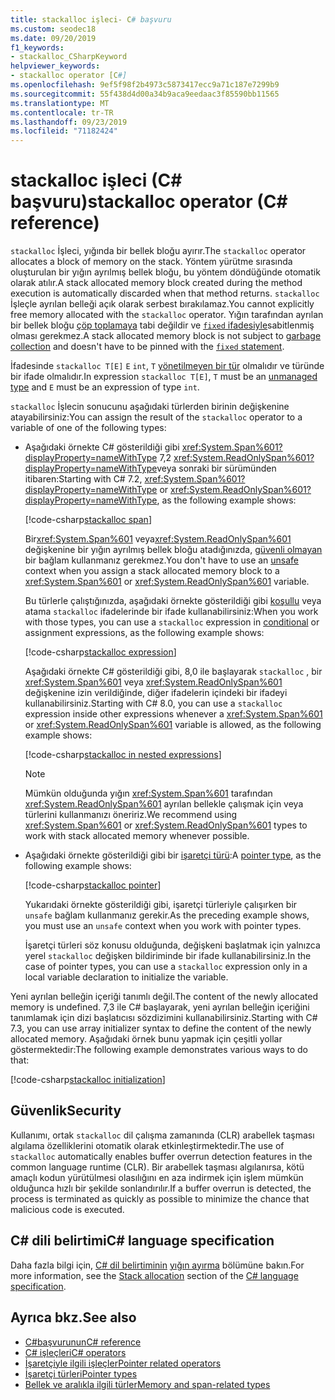 ```yaml
---
title: stackalloc işleci- C# başvuru
ms.custom: seodec18
ms.date: 09/20/2019
f1_keywords:
- stackalloc_CSharpKeyword
helpviewer_keywords:
- stackalloc operator [C#]
ms.openlocfilehash: 9ef5f98f2b4973c5873417ecc9a71c187e7299b9
ms.sourcegitcommit: 55f438d4d00a34b9aca9eedaac3f85590bb11565
ms.translationtype: MT
ms.contentlocale: tr-TR
ms.lasthandoff: 09/23/2019
ms.locfileid: "71182424"
---
```

# <a name="stackalloc-operator-c-reference"></a><span data-ttu-id="2c4e8-102">stackalloc işleci (C# başvuru)</span><span class="sxs-lookup"><span data-stu-id="2c4e8-102">stackalloc operator (C# reference)</span></span>

<span data-ttu-id="2c4e8-103">`stackalloc` İşleci, yığında bir bellek bloğu ayırır.</span><span class="sxs-lookup"><span data-stu-id="2c4e8-103">The `stackalloc` operator allocates a block of memory on the stack.</span></span> <span data-ttu-id="2c4e8-104">Yöntem yürütme sırasında oluşturulan bir yığın ayrılmış bellek bloğu, bu yöntem döndüğünde otomatik olarak atılır.</span><span class="sxs-lookup"><span data-stu-id="2c4e8-104">A stack allocated memory block created during the method execution is automatically discarded when that method returns.</span></span> <span data-ttu-id="2c4e8-105">`stackalloc` İşleçle ayrılan belleği açık olarak serbest bırakılamaz.</span><span class="sxs-lookup"><span data-stu-id="2c4e8-105">You cannot explicitly free memory allocated with the `stackalloc` operator.</span></span> <span data-ttu-id="2c4e8-106">Yığın tarafından ayrılan bir bellek bloğu [çöp toplamaya](../../../standard/garbage-collection/index.md) tabi değildir ve [ `fixed` ifadesiyle](../keywords/fixed-statement.md)sabitlenmiş olması gerekmez.</span><span class="sxs-lookup"><span data-stu-id="2c4e8-106">A stack allocated memory block is not subject to [garbage collection](../../../standard/garbage-collection/index.md) and doesn't have to be pinned with the [`fixed` statement](../keywords/fixed-statement.md).</span></span>

<span data-ttu-id="2c4e8-107">İfadesinde `stackalloc T[E]` `E` `int`, `T` [yönetilmeyen bir tür](../builtin-types/unmanaged-types.md) olmalıdır ve türünde bir ifade olmalıdır.</span><span class="sxs-lookup"><span data-stu-id="2c4e8-107">In expression `stackalloc T[E]`, `T` must be an [unmanaged type](../builtin-types/unmanaged-types.md) and `E` must be an expression of type `int`.</span></span>

<span data-ttu-id="2c4e8-108">`stackalloc` İşlecin sonucunu aşağıdaki türlerden birinin değişkenine atayabilirsiniz:</span><span class="sxs-lookup"><span data-stu-id="2c4e8-108">You can assign the result of the `stackalloc` operator to a variable of one of the following types:</span></span>

- <span data-ttu-id="2c4e8-109">Aşağıdaki örnekte C# gösterildiği gibi <xref:System.Span%601?displayProperty=nameWithType> 7,2 <xref:System.ReadOnlySpan%601?displayProperty=nameWithType>veya sonraki bir sürümünden itibaren:</span><span class="sxs-lookup"><span data-stu-id="2c4e8-109">Starting with C# 7.2, <xref:System.Span%601?displayProperty=nameWithType> or <xref:System.ReadOnlySpan%601?displayProperty=nameWithType>, as the following example shows:</span></span>

  [!code-csharp[stackalloc span](~/samples/csharp/language-reference/operators/StackallocOperator.cs#AssignToSpan)]

  <span data-ttu-id="2c4e8-110">Bir<xref:System.Span%601> veya<xref:System.ReadOnlySpan%601> değişkenine bir yığın ayrılmış bellek bloğu atadığınızda, [güvenli olmayan](../keywords/unsafe.md) bir bağlam kullanmanız gerekmez.</span><span class="sxs-lookup"><span data-stu-id="2c4e8-110">You don't have to use an [unsafe](../keywords/unsafe.md) context when you assign a stack allocated memory block to a <xref:System.Span%601> or <xref:System.ReadOnlySpan%601> variable.</span></span>

  <span data-ttu-id="2c4e8-111">Bu türlerle çalıştığınızda, aşağıdaki örnekte gösterildiği gibi [koşullu](conditional-operator.md) veya atama `stackalloc` ifadelerinde bir ifade kullanabilirsiniz:</span><span class="sxs-lookup"><span data-stu-id="2c4e8-111">When you work with those types, you can use a `stackalloc` expression in [conditional](conditional-operator.md) or assignment expressions, as the following example shows:</span></span>

  [!code-csharp[stackalloc expression](~/samples/csharp/language-reference/operators/StackallocOperator.cs#AsExpression)]

  <span data-ttu-id="2c4e8-112">Aşağıdaki örnekte C# gösterildiği gibi, 8,0 ile başlayarak `stackalloc` , bir <xref:System.Span%601> veya <xref:System.ReadOnlySpan%601> değişkenine izin verildiğinde, diğer ifadelerin içindeki bir ifadeyi kullanabilirsiniz.</span><span class="sxs-lookup"><span data-stu-id="2c4e8-112">Starting with C# 8.0, you can use a `stackalloc` expression inside other expressions whenever a <xref:System.Span%601> or <xref:System.ReadOnlySpan%601> variable is allowed, as the following example shows:</span></span>

  [!code-csharp[stackalloc in nested expressions](~/samples/csharp/language-reference/operators/StackallocOperator.cs#Nested)]

  > [!NOTE]
  > <span data-ttu-id="2c4e8-113">Mümkün olduğunda yığın <xref:System.Span%601> tarafından <xref:System.ReadOnlySpan%601> ayrılan bellekle çalışmak için veya türlerini kullanmanızı öneririz.</span><span class="sxs-lookup"><span data-stu-id="2c4e8-113">We recommend using <xref:System.Span%601> or <xref:System.ReadOnlySpan%601> types to work with stack allocated memory whenever possible.</span></span>

- <span data-ttu-id="2c4e8-114">Aşağıdaki örnekte gösterildiği gibi bir [işaretçi türü](../../programming-guide/unsafe-code-pointers/pointer-types.md):</span><span class="sxs-lookup"><span data-stu-id="2c4e8-114">A [pointer type](../../programming-guide/unsafe-code-pointers/pointer-types.md), as the following example shows:</span></span>

  [!code-csharp[stackalloc pointer](~/samples/csharp/language-reference/operators/StackallocOperator.cs#AssignToPointer)]

  <span data-ttu-id="2c4e8-115">Yukarıdaki örnekte gösterildiği gibi, işaretçi türleriyle çalışırken bir `unsafe` bağlam kullanmanız gerekir.</span><span class="sxs-lookup"><span data-stu-id="2c4e8-115">As the preceding example shows, you must use an `unsafe` context when you work with pointer types.</span></span>

  <span data-ttu-id="2c4e8-116">İşaretçi türleri söz konusu olduğunda, değişkeni başlatmak için yalnızca yerel `stackalloc` değişken bildiriminde bir ifade kullanabilirsiniz.</span><span class="sxs-lookup"><span data-stu-id="2c4e8-116">In the case of pointer types, you can use a `stackalloc` expression only in a local variable declaration to initialize the variable.</span></span>

<span data-ttu-id="2c4e8-117">Yeni ayrılan belleğin içeriği tanımlı değil.</span><span class="sxs-lookup"><span data-stu-id="2c4e8-117">The content of the newly allocated memory is undefined.</span></span> <span data-ttu-id="2c4e8-118">7,3 ile C# başlayarak, yeni ayrılan belleğin içeriğini tanımlamak için dizi başlatıcısı sözdizimini kullanabilirsiniz.</span><span class="sxs-lookup"><span data-stu-id="2c4e8-118">Starting with C# 7.3, you can use array initializer syntax to define the content of the newly allocated memory.</span></span> <span data-ttu-id="2c4e8-119">Aşağıdaki örnek bunu yapmak için çeşitli yollar göstermektedir:</span><span class="sxs-lookup"><span data-stu-id="2c4e8-119">The following example demonstrates various ways to do that:</span></span>

[!code-csharp[stackalloc initialization](~/samples/csharp/language-reference/operators/StackallocOperator.cs#StackallocInit)]

## <a name="security"></a><span data-ttu-id="2c4e8-120">Güvenlik</span><span class="sxs-lookup"><span data-stu-id="2c4e8-120">Security</span></span>

<span data-ttu-id="2c4e8-121">Kullanımı, ortak `stackalloc` dil çalışma zamanında (CLR) arabellek taşması algılama özelliklerini otomatik olarak etkinleştirmektedir.</span><span class="sxs-lookup"><span data-stu-id="2c4e8-121">The use of `stackalloc` automatically enables buffer overrun detection features in the common language runtime (CLR).</span></span> <span data-ttu-id="2c4e8-122">Bir arabellek taşması algılanırsa, kötü amaçlı kodun yürütülmesi olasılığını en aza indirmek için işlem mümkün olduğunca hızlı bir şekilde sonlandırılır.</span><span class="sxs-lookup"><span data-stu-id="2c4e8-122">If a buffer overrun is detected, the process is terminated as quickly as possible to minimize the chance that malicious code is executed.</span></span>

## <a name="c-language-specification"></a><span data-ttu-id="2c4e8-123">C# dili belirtimi</span><span class="sxs-lookup"><span data-stu-id="2c4e8-123">C# language specification</span></span>

<span data-ttu-id="2c4e8-124">Daha fazla bilgi için, [ C# dil belirtiminin](~/_csharplang/spec/introduction.md) [yığın ayırma](~/_csharplang/spec/unsafe-code.md#stack-allocation) bölümüne bakın.</span><span class="sxs-lookup"><span data-stu-id="2c4e8-124">For more information, see the [Stack allocation](~/_csharplang/spec/unsafe-code.md#stack-allocation) section of the [C# language specification](~/_csharplang/spec/introduction.md).</span></span>

## <a name="see-also"></a><span data-ttu-id="2c4e8-125">Ayrıca bkz.</span><span class="sxs-lookup"><span data-stu-id="2c4e8-125">See also</span></span>

- [<span data-ttu-id="2c4e8-126">C#başvurunun</span><span class="sxs-lookup"><span data-stu-id="2c4e8-126">C# reference</span></span>](../index.md)
- [<span data-ttu-id="2c4e8-127">C# işleçleri</span><span class="sxs-lookup"><span data-stu-id="2c4e8-127">C# operators</span></span>](index.md)
- [<span data-ttu-id="2c4e8-128">İşaretçiyle ilgili işleçler</span><span class="sxs-lookup"><span data-stu-id="2c4e8-128">Pointer related operators</span></span>](pointer-related-operators.md)
- [<span data-ttu-id="2c4e8-129">İşaretçi türleri</span><span class="sxs-lookup"><span data-stu-id="2c4e8-129">Pointer types</span></span>](../../programming-guide/unsafe-code-pointers/pointer-types.md)
- [<span data-ttu-id="2c4e8-130">Bellek ve aralıkla ilgili türler</span><span class="sxs-lookup"><span data-stu-id="2c4e8-130">Memory and span-related types</span></span>](../../../standard/memory-and-spans/index.md)
